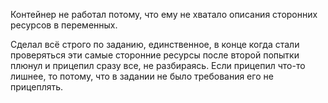 Контейнер не работал потому, что ему не хватало описания сторонних ресурсов в переменных.

Сделал всё строго по заданию, единственное, в конце когда стали проверяться эти самые сторонние ресурсы после второй попытки плюнул и прицепил
сразу все, не разбираясь. Если прицепил что-то лишнее, то потому, что в задании не было требования его не прицеплять.

